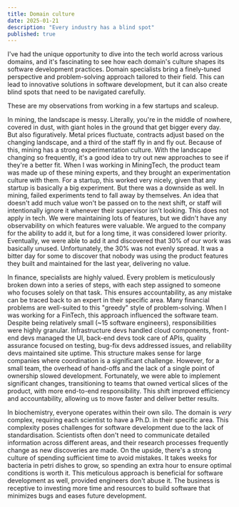 ```yaml
---
title: Domain culture
date: 2025-01-21
description: "Every industry has a blind spot"
published: true
---
```


I've had the unique opportunity to dive into the tech world across various domains, and it's fascinating to see how each domain's culture shapes its software development practices.
Domain specialists bring a finely-tuned perspective and problem-solving approach tailored to their field. This can lead to innovative solutions in software development, but it can also create blind spots that need to be navigated carefully. 

These are my observations from working in a few startups and scaleup.

In mining, the landscape is messy. Literally, you're in the middle of nowhere, covered in dust, with giant holes in the ground that get bigger every day. But also figuratively. Metal prices fluctuate, contracts adjust based on the changing landscape, and a third of the staff fly in and fly out. Because of this, mining has a strong experimentation culture. With the landscape changing so frequently, it's a good idea to try out new approaches to see if they're a better fit.
When I was working in MiningTech, the product team was made up of these mining experts, and they brought an experimentation culture with them. For a startup, this worked very nicely, given that any startup is basically a big experiment.
But there was a downside as well. In mining, failed experiments tend to fall away by themselves. An idea that doesn't add much value won't be passed on to the next shift, or staff will intentionally ignore it whenever their supervisor isn't looking. This does not apply in tech. We were maintaining lots of features, but we didn't have any observability on which features were valuable. We argued to the company for the ability to add it, but for a long time, it was considered lower priority. Eventually, we were able to add it and discovered that 30% of our work was basically unused. Unfortunately, the 30% was not evenly spread. It was a bitter day for some to discover that nobody was using the product features they built and maintained for the last year, delivering no value.

In finance, specialists are highly valued. Every problem is meticulously broken down into a series of steps, with each step assigned to someone who focuses solely on that task. This ensures accountability, as any mistake can be traced back to an expert in their specific area. Many financial problems are well-suited to this "greedy" style of problem-solving.
When I was working for a FinTech, this approach influenced the software team. Despite being relatively small (~15 software engineers), responsibilities were highly granular. Infrastructure devs handled cloud components, front-end devs managed the UI, back-end devs took care of APIs, quality assurance focused on testing, bug-fix devs addressed issues, and reliability devs maintained site uptime. This structure makes sense for large companies where coordination is a significant challenge. However, for a small team, the overhead of hand-offs and the lack of a single point of ownership slowed development.
Fortunately, we were able to implement significant changes, transitioning to teams that owned vertical slices of the product, with more end-to-end responsibility. This shift improved efficiency and accountability, allowing us to move faster and deliver better results.

In biochemistry, everyone operates within their own silo. The domain is *very* complex, requiring each scientist to have a Ph.D. in their specific area. This complexity poses challenges for software development due to the lack of standardisation. Scientists often don't need to communicate detailed information across different areas, and their research processes frequently change as new discoveries are made.
On the upside, there's a strong culture of spending sufficient time to avoid mistakes. It takes weeks for bacteria in petri dishes to grow, so spending an extra hour to ensure optimal conditions is worth it. This meticulous approach is beneficial for software development as well, provided engineers don't abuse it. The business is receptive to investing more time and resources to build software that minimizes bugs and eases future development.
